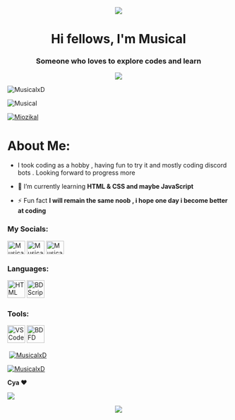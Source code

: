 <p align="center"><img src="https://3.bp.blogspot.com/-blFLL1zlWBI/WEoldetgmEI/AAAAAAAAYH4/3Gd-XunvYFwzJxYewyyfUNa5Es8-ueWAQCLcB/s1600/music%2Bbanner%2Bgif.gif"/></p>

<h1 align="center">Hi fellows, I'm Musical</h1>

<h3 align="center">Someone who loves to explore codes and learn</h3>

<p align="center"><img src="https://capsule-render.vercel.app/api?type=waving&color=gradient&height=60&section=footer"/></p>


<p align="left"><img src="https://komarev.com/ghpvc/?username=MusicalxD&label=Vistors&color=09ec8a&style=flat-square" alt="MusicalxD" /></p>

<p align="left"><img src="https://dcbadge.vercel.app/api/shield/617836989672325151" alt="Musical" /></p>

<p align="left"><a href="https://twitter.com/Miozikal" target="blank"><img src="https://img.shields.io/twitter/follow/Miozikal?logo=twitter&style=for-the-badge" alt="Miozikal" /></a></p>

<h1>About Me:</h1>

- I took coding as a hobby , having fun to try it and mostly coding discord bots . Looking forward to progress more

- 🌱 I’m currently learning **HTML & CSS and maybe JavaScript**

- ⚡ Fun fact **I will remain the same noob , i hope one day i become better at coding**


<h3 align="left">My Socials:</h3>
<p align="left"><a href="https://twitter.com/Miozikal" target="blank"><img align="center" src="https://raw.githubusercontent.com/rahuldkjain/github-profile-readme-generator/master/src/images/icons/Social/twitter.svg" alt="MusicalxD" height="30" width="40" /></a>
<a href="https://www.youtube.com/channel/UC-MTiH3h0ePHwPxUN7bXf2w" target="blank"><img align="center" src="https://raw.githubusercontent.com/rahuldkjain/github-profile-readme-generator/master/src/images/icons/Social/youtube.svg" alt="Musical" height="30" width="40" /></a>
<a href="https://discord.com/users/617836989672325151" target="blank"><img align="center" src="https://seeklogo.com/images/D/discord-color-logo-E5E6DFEF80-seeklogo.com.png" alt="Musical" height="30" width ="40"></a>
</p>


<h3 align="left">Languages:</h3>
<a href="https://html.com/" target="_blank" rel="noreferrer"><img src="https://upload.wikimedia.org/wikipedia/commons/thumb/6/61/HTML5_logo_and_wordmark.svg/2048px-HTML5_logo_and_wordmark.svg.png" alt="HTML" width="40" height="40"/></a>
<a href="https://nilpointer-software.github.io/bdfd-wiki/nightly/" target="_blank" rel="noreferrer"> <img src="https://botdesignerdiscord.com/logo512.png" alt="BDScript" width="40" height="40"/></a> 


<h3 align="left">Tools:</h3>
<a href="https://code.visualstudio.com/" target="_blank" rel="noreferrer"> <img src="https://upload.wikimedia.org/wikipedia/commons/thumb/9/9a/Visual_Studio_Code_1.35_icon.svg/2048px-Visual_Studio_Code_1.35_icon.svg.png" alt="VS Code" width="40" height="40"/></a>
<a href="https://botdesignerdiscord.com/" target="_blank" rel="noreferrer"> <img src="https://botdesignerdiscord.com/logo512.png" alt="BDFD" width="40" height="40"/></a>


<p>&nbsp;<a href="https://github.com/MusicalxD"><img align="center" src="https://github-readme-stats.vercel.app/api?username=MusicalxD&show_icons=true&theme=tokyonight&title_color=04f196&text_color=06dfef&locale=en" alt="MusicalxD" /></a></p>

<p><a href="https://github.com/MusicalxD"><img align="center" src="https://github-readme-streak-stats.herokuapp.com/?user=MusicalxD&theme=dark" alt="MusicalxD" /></a></p>

**Cya ❤️**

<p><img align="center" src="https://i.pinimg.com/originals/35/ce/9f/35ce9f85da291b4c1c504d8cbd37e8ee.gif"/></p>

<p align="center"><img src="https://capsule-render.vercel.app/api?type=waving&color=gradient&height=60&section=footer"/></p>
